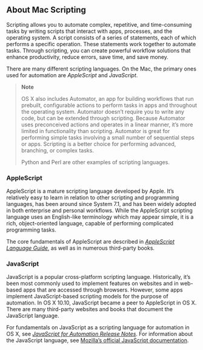 <a id="//apple_ref/doc/uid/TP40016239-CH56"></a><a id="//apple_ref/doc/uid/TP40016239-CH56-SW1"></a>
<a id="//apple_ref/doc/uid/TP40016239-CH2"></a><a id="//apple_ref/doc/uid/TP40016239-CH2-SW1"></a>

## About Mac Scripting

Scripting allows you to automate complex, repetitive, and time-consuming tasks by writing scripts that interact with apps, processes, and the operating system. A script consists of a series of statements, each of which performs a specific operation. These statements work together to automate tasks. Through scripting, you can create powerful workflow solutions that enhance productivity, reduce errors, save time, and save money.

There are many different scripting languages. On the Mac, the primary ones used for automation are *AppleScript* and *JavaScript*.

> **Note**
>
>
> OS X also includes Automator, an app for building workflows that run prebuilt, configurable actions to perform tasks in apps and throughout the operating system. Automator doesn’t require you to write any code, but can be extended through scripting. Because Automator uses preconceived actions and operates in a linear manner, it’s more limited in functionality than scripting. Automator is great for performing simple tasks involving a small number of sequential steps or apps. Scripting is a better choice for performing advanced, branching, or complex tasks.
>
> Python and Perl are other examples of scripting languages.

<a id="//apple_ref/doc/uid/TP40016239-CH56-SW3"></a>

### AppleScript

AppleScript is a mature scripting language developed by Apple. It’s relatively easy to learn in relation to other scripting and programming languages, has been around since System 7.1, and has been widely adopted in both enterprise and personal workflows. While the AppleScript scripting language uses an English-like terminology which may appear simple, it is a rich, object-oriented language, capable of performing complicated programming tasks.

The core fundamentals of AppleScript are described in *[AppleScript Language Guide](https://developer.apple.com/library/archive/../../AppleScript/Conceptual/AppleScriptLangGuide/introduction/ASLR_intro.html#//apple_ref/doc/uid/TP40000983)*, as well as in numerous third-party books.

<a id="//apple_ref/doc/uid/TP40016239-CH56-SW4"></a>

### JavaScript

JavaScript is a popular cross-platform scripting language. Historically, it’s been most commonly used to implement features on websites and in web-based apps that are accessed through browsers. However, some apps implement JavaScript-based scripting models for the purpose of automation. In OS X 10.10, JavaScript became a peer to AppleScript in OS X. There are many third-party websites and books that document the JavaScript language.

For fundamentals on JavaScript as a scripting language for automation in OS X, see *[JavaScript for Automation Release Notes](https://developer.apple.com/library/archive/../../../releasenotes/InterapplicationCommunication/RN-JavaScriptForAutomation/Articles/Introduction.html#//apple_ref/doc/uid/TP40014508)*. For information about the JavaScript language, see [Mozilla’s official JavaScript documentation](https://developer.mozilla.org/en-US/docs/Web/JavaScript).
